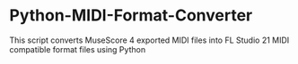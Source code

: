 # Python-MIDI-Format-Converter
 This script converts MuseScore 4 exported MIDI files into FL Studio 21 MIDI compatible format files using Python
